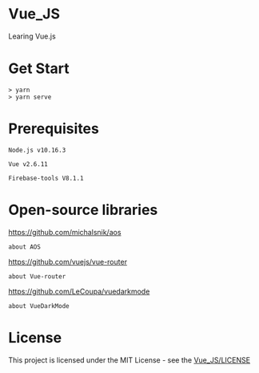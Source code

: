 # Vue_JS
Learing Vue.js
# Get Start
    > yarn
    > yarn serve
# Prerequisites
    Node.js v10.16.3
    
    Vue v2.6.11
    
    Firebase-tools V8.1.1
# Open-source libraries
https://github.com/michalsnik/aos

    about AOS
https://github.com/vuejs/vue-router

    about Vue-router
    
https://github.com/LeCoupa/vuedarkmode

    about VueDarkMode
# License
This project is licensed under the MIT License - see the [Vue_JS/LICENSE](LICENSE)
